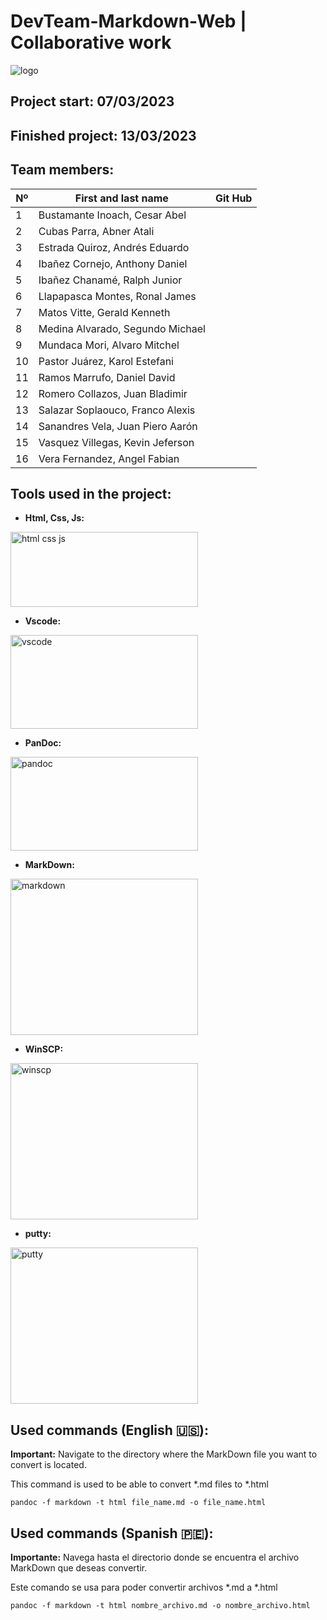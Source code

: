# DevTeam-Markdown-Web | Collaborative work

![logo](https://github.com/INGSYSTEM/DevTeam-Markdown-Web/blob/main/Proyecto_html_y_css/img/logo_de_DevTeam_sin_fondo.png?raw=true)

## Project start: 07/03/2023
## Finished project: 13/03/2023

## Team members:
   |Nº| First and last name| Git Hub |
   | --- | --- | --- |
   | 1 | Bustamante Inoach, Cesar Abel |
   | 2 | Cubas Parra, Abner Atali |
   | 3 | Estrada Quiroz, Andrés Eduardo |
   | 4 | Ibañez Cornejo, Anthony Daniel  |
   | 5 | Ibañez Chanamé, Ralph Junior |
   | 6 | Llapapasca Montes, Ronal James|
   | 7 | Matos Vitte, Gerald Kenneth |
   | 8 | Medina Alvarado, Segundo Michael |
   | 9 | Mundaca Mori, Alvaro Mitchel |
   | 10 | Pastor Juárez, Karol Estefani |
   |11 | Ramos Marrufo, Daniel David  |
   | 12 |Romero Collazos, Juan Bladimir |
   | 13 | Salazar Soplaouco, Franco Alexis |
   | 14 | Sanandres Vela, Juan Piero Aarón |
   | 15 | Vasquez Villegas, Kevin Jeferson |
   | 16 | Vera Fernandez, Angel Fabian |

## Tools used in the project:

* **Html, Css, Js:**

<img src="https://github.com/INGSYSTEM/DevTeam-Markdown-Web/blob/main/Proyecto_html_y_css/img/html_css_js.png?raw=true" width="300" height="120" alt = "html css js">

* **Vscode:**

<img src="https://github.com/INGSYSTEM/DevTeam-Markdown-Web/blob/main/Proyecto_html_y_css/img/vscode.png?raw=true" width="300" height="150" alt = "vscode">

* **PanDoc:**

<img src="https://github.com/INGSYSTEM/DevTeam-Markdown-Web/blob/main/Proyecto_html_y_css/img/pandoc.png?raw=true" width="300" height="150" alt = "pandoc">

* **MarkDown:**

<img src="https://github.com/INGSYSTEM/DevTeam-Markdown-Web/blob/main/Proyecto_html_y_css/img/markdown.png?raw=true" width="300" height="250" alt = "markdown">

* **WinSCP:**

<img src="https://github.com/INGSYSTEM/DevTeam-Markdown-Web/blob/main/Proyecto_html_y_css/img/winscp.png?raw=true" width="300" height="250" alt = "winscp">

* **putty:**

<img src="https://github.com/INGSYSTEM/DevTeam-Markdown-Web/blob/main/Proyecto_html_y_css/img/putty.png?raw=true" width="300" height="250" alt = "putty">


## Used commands (English :us:):

**Important:** Navigate to the directory where the MarkDown file you want to convert is located.

This command is used to be able to convert *.md files to *.html

```
pandoc -f markdown -t html file_name.md -o file_name.html
```

## Used commands (Spanish 🇵🇪):

**Importante:** Navega hasta el directorio donde se encuentra el archivo MarkDown que deseas convertir.

Este comando se usa para poder convertir archivos *.md a *.html

```
pandoc -f markdown -t html nombre_archivo.md -o nombre_archivo.html
```
